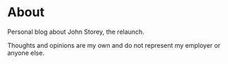 # About

Personal blog about John Storey, the relaunch. 

Thoughts and opinions are my own and do not represent my employer or anyone else.
